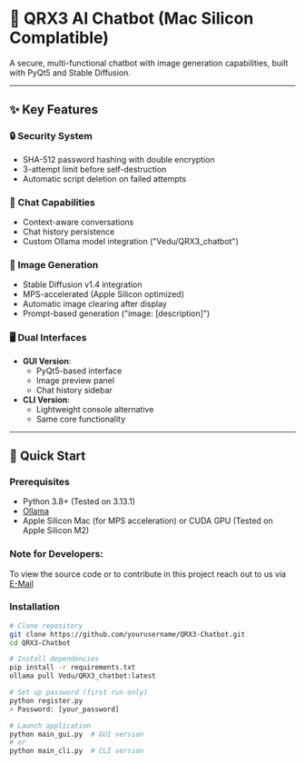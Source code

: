 # 🤖 QRX3 AI Chatbot (Mac Silicon Complatible)

A secure, multi-functional chatbot with image generation capabilities, built with PyQt5 and Stable Diffusion.

---

## ✨ Key Features

### 🔒 Security System
- SHA-512 password hashing with double encryption
- 3-attempt limit before self-destruction
- Automatic script deletion on failed attempts

### 💬 Chat Capabilities
- Context-aware conversations
- Chat history persistence
- Custom Ollama model integration ("Vedu/QRX3_chatbot")

### 🎨 Image Generation
- Stable Diffusion v1.4 integration
- MPS-accelerated (Apple Silicon optimized)
- Automatic image clearing after display
- Prompt-based generation ("image: [description]")

### 🖥️ Dual Interfaces
- **GUI Version**:
  - PyQt5-based interface
  - Image preview panel
  - Chat history sidebar
- **CLI Version**:
  - Lightweight console alternative
  - Same core functionality

---

## 🚀 Quick Start

### Prerequisites
- Python 3.8+ (Tested on 3.13.1)
- <a href="https://ollama.ai">Ollama</a>
- Apple Silicon Mac (for MPS acceleration) or CUDA GPU (Tested on Apple Silicon M2)

### Note for Developers: 
To view the source code or to contribute in this project reach out to us via <a href="mailto:vedant.storm@gmail.com">E-Mail</a>

### Installation
```bash
# Clone repository
git clone https://github.com/yourusername/QRX3-Chatbot.git
cd QRX3-Chatbot

# Install dependencies
pip install -r requirements.txt
ollama pull Vedu/QRX3_chatbot:latest

# Set up password (first run only)
python register.py
> Password: [your_password]

# Launch application
python main_gui.py  # GUI version
# or
python main_cli.py  # CLI version
